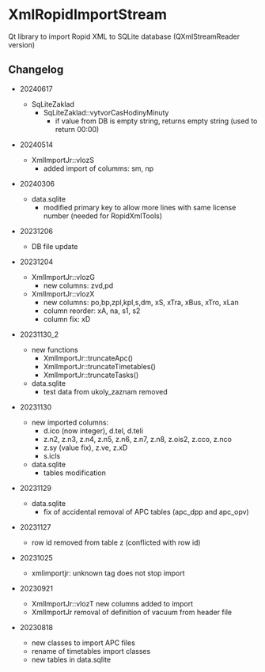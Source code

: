 # XmlRopidImportStream
Qt library to import Ropid XML to SQLite database (QXmlStreamReader version)

## Changelog
- 20240617
    - SqLiteZaklad
        - SqLiteZaklad::vytvorCasHodinyMinuty
            - if value from DB is empty string, returns empty string (used to return 00:00)
- 20240514
    - XmlImportJr::vlozS
        - added import of columms: sm, np
- 20240306
    - data.sqlite
        - modified primary key to allow more lines with same license number (needed for RopidXmlTools)
- 20231206
    - DB file update
- 20231204
    - XmlImportJr::vlozG
        - new columns: zvd,pd
    - XmlImportJr::vlozX
        - new columns: po,bp,zpl,kpl,s,dm, xS, xTra, xBus, xTro, xLan
        - column reorder: xA, na, s1, s2
        - column fix: xD

- 20231130_2
    - new functions 
        - XmlImportJr::truncateApc()
        - XmlImportJr::truncateTimetables()
        - XmlImportJr::truncateTasks()
    - data.sqlite
        - test data from ukoly_zaznam removed
- 20231130    
    - new imported columns:
        - d.ico (now integer), d.tel, d.teli        
        - z.n2, z.n3, z.n4, z.n5, z.n6, z.n7, z.n8, z.ois2, z.cco, z.nco
        - z.sy (value fix), z.ve, z.xD
        - s.icls
    - data.sqlite
        - tables modification

- 20231129
    - data.sqlite
        - fix of accidental removal of APC tables (apc_dpp and apc_opv)
- 20231127
    - row id removed from table z (conflicted with row id)
- 20231025
    - xmlimportjr: unknown tag does not stop import
- 20230921
    - XmlImportJr::vlozT new columns added to import
    - XmlImportJr removal of definition of vacuum from header file
- 20230818
    - new classes to import APC files
    - rename of timetables import classes
    - new tables in data.sqlite
